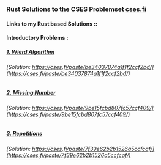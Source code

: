 ### Rust Solutions to the CSES Problemset [cses.fi](https://cses.fi) 

#### Links to my Rust based Solutions ::

#### Introductory Problems :

##### [1. Wierd Algorithm](https://cses.fi/problemset/task/1068)
###### [Solution: https://cses.fi/paste/be34037874a1f1f2ccf2bd/](https://cses.fi/paste/be34037874a1f1f2ccf2bd/)

##### [2. Missing Number](https://cses.fi/problemset/task/1083)
###### [Solution: https://cses.fi/paste/9be15fcbd807fc57ccf409/](https://cses.fi/paste/9be15fcbd807fc57ccf409/)

##### [3. Repetitions](https://cses.fi/problemset/task/1069)
###### [Solution: https://cses.fi/paste/7f39e62b2b1526a5ccfcaf/](https://cses.fi/paste/7f39e62b2b1526a5ccfcaf/)